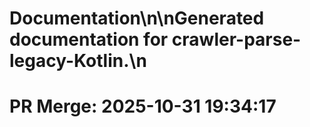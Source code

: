 # Documentation\n\nGenerated documentation for crawler-parse-legacy-Kotlin.\n

# PR Merge: 2025-10-31 19:34:17
